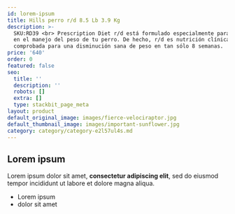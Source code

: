 ```yaml
---
id: lorem-ipsum
title: Hills perro r/d 8.5 Lb 3.9 Kg
description: >-
  SKU:RD39 <br> Prescription Diet r/d está formulado especialmente para apoyar
  en el manejo del peso de tu perro. De hecho, r/d es nutrición clínicamente
  comprobada para una disminución sana de peso en tan sólo 8 semanas.
price: '640'
order: 0
featured: false
seo:
  title: ''
  description: ''
  robots: []
  extra: []
  type: stackbit_page_meta
layout: product
default_original_image: images/fierce-velociraptor.jpg
default_thumbnail_image: images/important-sunflower.jpg
category: category/category-e2l57ul4s.md
---
```

## Lorem ipsum

Lorem ipsum dolor sit amet, **consectetur adipiscing elit**, sed do eiusmod tempor incididunt ut labore et dolore magna aliqua.

- Lorem ipsum
- dolor sit amet